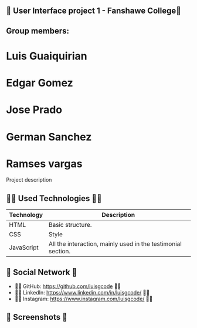 ## 📜 User Interface project 1 - Fanshawe College📜

## Group members:

# Luis Guaiquirian

# Edgar Gomez

# Jose Prado

# German Sanchez

# Ramses vargas

Project description

## 👨‍💻 Used Technologies 👨‍💻

| Technology | Description                                                  |
| ---------- | ------------------------------------------------------------ |
| HTML       | Basic structure.                                             |
| CSS        | Style                                                        |
| JavaScript | All the interaction, mainly used in the testimonial section. |

## 🤗 Social Network 🤗

- 🧑‍💻 GitHub: https://github.com/luisgcode 🧑‍💻
- 🧑‍💻 LinkedIn: https://www.linkedin.com/in/luisgcode/ 🧑‍💻
- 🧑‍💻 Instagram: https://www.instagram.com/luisgcode/ 🧑‍💻

## 📜 Screenshots 📜
